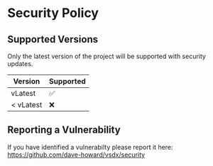 # Security Policy

## Supported Versions

Only the latest version of the project will be supported with security updates.

| Version | Supported          |
| ------- | ------------------ |
| vLatest   | :white_check_mark: |
| < vLatest   | :x:                |

## Reporting a Vulnerability

If you have identified a vulnerabilty please report it here: https://github.com/dave-howard/vsdx/security
